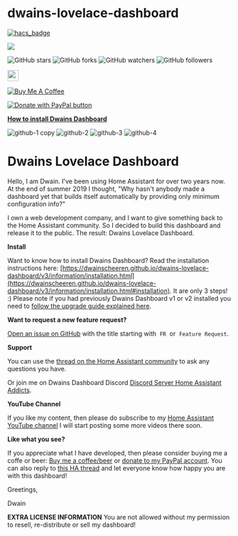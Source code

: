 # dwains-lovelace-dashboard

[![hacs_badge](https://img.shields.io/badge/HACS-Default-orange.svg)](https://github.com/custom-components/hacs)

<a href="https://discord.gg/7yt64uX">
    <img src="https://img.shields.io/discord/688401603811999885" />
</a>

![GitHub stars](https://img.shields.io/github/stars/dwainscheeren/dwains-lovelace-dashboard?style=social)
![GitHub forks](https://img.shields.io/github/forks/dwainscheeren/dwains-lovelace-dashboard?style=social)
![GitHub watchers](https://img.shields.io/github/watchers/dwainscheeren/dwains-lovelace-dashboard?style=social)
![GitHub followers](https://img.shields.io/github/followers/dwainscheeren?style=social)

<a href="https://www.youtube.com/channel/UCb2GBaLC4d0rVn9pZbYbQ9A"><img src="https://img.shields.io/badge/-YouTube-red?&style=for-the-badge&logo=youtube&logoColor=white" height=25></a>

<a href="https://www.buymeacoffee.com/FAkYvrx" target="_blank"><img src="https://www.buymeacoffee.com/assets/img/custom_images/white_img.png" alt="Buy Me A Coffee" style="height: auto !important;width: auto !important;" ></a>

<a href="https://www.paypal.me/dwainscheeren"><img src="https://www.paypalobjects.com/en_US/NL/i/btn/btn_donateCC_LG.gif" title="PayPal - The safer, easier way to pay online!" alt="Donate with PayPal button"></a>

[**How to install Dwains Dashboard**](https://dwainscheeren.github.io/dwains-lovelace-dashboard/v3/information/installation.html#installation)

![github-1 copy](https://user-images.githubusercontent.com/3868853/164969724-bda3d9ed-f86e-4f69-9583-2302ffc28bd9.jpg)
![github-2](https://user-images.githubusercontent.com/3868853/164969716-37242ed4-c2f1-4f59-9fc9-a277138033ff.jpg)
![github-3](https://user-images.githubusercontent.com/3868853/164969718-4353c600-5dff-4626-af3a-1a3f1b540332.jpg)
![github-4](https://user-images.githubusercontent.com/3868853/164969719-e40b1119-bf76-47a0-ae83-8af127fdb12f.jpg)



# Dwains Lovelace Dashboard

Hello, I am Dwain. I've been using Home Assistant for over two years now. At the end of summer 2019 I thought, "Why hasn't anybody made a dashboard yet that builds itself automatically by providing only minimum configuration info?" 

I own a web development company, and I want to give something back to the Home Assistant community. So I decided to build this dashboard and release it to the public. The result: Dwains Lovelace Dashboard.

**Install**

Want to know how to install Dwains Dashboard? Read the installation instructions here: [https://dwainscheeren.github.io/dwains-lovelace-dashboard/v3/information/installation.html](https://dwainscheeren.github.io/dwains-lovelace-dashboard/v3/information/installation.html#installation). It are only 3 steps! :)
Please note if you had previously Dwains Dashboard v1 or v2 installed you need to [follow the upgrade guide explained here](https://dwainscheeren.github.io/dwains-lovelace-dashboard/v3/information/migrate-v2-to-v3.html#migrate-from-existing-dwains-dashboard-v2-installation-to-v3).

**Want to request a new feature request?**

[Open an issue on GitHub](https://github.com/dwainscheeren/dwains-lovelace-dashboard/issues/new) with the title starting with  `FR`  or  `Feature Request`.

**Support**

You can use the [thread on the Home Assistant community](https://community.home-assistant.io/t/dwains-theme-an-auto-generating-lovelace-ui-theme/168593) to ask any questions you have. 

Or join me on Dwains Dashboard Discord [Discord Server Home Assistant Addicts](https://discord.gg/7yt64uX).

**YouTube Channel**

If you like my content, then please do subscribe to my [Home Assistant YouTube channel](https://www.youtube.com/channel/UCb2GBaLC4d0rVn9pZbYbQ9A) I will start posting some more videos there soon.

**Like what you see?**

If you appreciate what I have developed, then please consider buying me a coffe or beer: [Buy me a coffee/beer](https://www.buymeacoffee.com/FAkYvrx) or [donate to my PayPal account](https://www.paypal.me/dwainscheeren).
You can also reply to [this HA thread](https://community.home-assistant.io/t/dwains-theme-an-auto-generating-lovelace-ui-theme/168593) and let everyone know how happy you are with this dashboard!

Greetings,

Dwain

**EXTRA LICENSE INFORMATION**
You are not allowed without my permission to resell, re-distribute or sell my dashboard!
